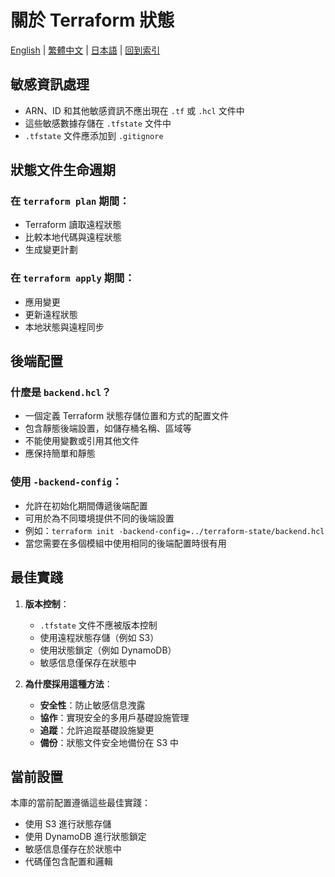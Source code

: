 # 關於 Terraform 狀態

[English](../en/02_about_terraform_state.md) | [繁體中文](02_about_terraform_state.md) | [日本語](../ja/02_about_terraform_state.md) | [回到索引](../README.md)

## 敏感資訊處理

- ARN、ID 和其他敏感資訊不應出現在 `.tf` 或 `.hcl` 文件中
- 這些敏感數據存儲在 `.tfstate` 文件中
- `.tfstate` 文件應添加到 `.gitignore`

## 狀態文件生命週期

### 在 `terraform plan` 期間：
- Terraform 讀取遠程狀態
- 比較本地代碼與遠程狀態
- 生成變更計劃

### 在 `terraform apply` 期間：
- 應用變更
- 更新遠程狀態
- 本地狀態與遠程同步

## 後端配置

### 什麼是 `backend.hcl`？
- 一個定義 Terraform 狀態存儲位置和方式的配置文件
- 包含靜態後端設置，如儲存桶名稱、區域等
- 不能使用變數或引用其他文件
- 應保持簡單和靜態

### 使用 `-backend-config`：
- 允許在初始化期間傳遞後端配置
- 可用於為不同環境提供不同的後端設置
- 例如：`terraform init -backend-config=../terraform-state/backend.hcl`
- 當您需要在多個模組中使用相同的後端配置時很有用

## 最佳實踐

1. **版本控制**：
   - `.tfstate` 文件不應被版本控制
   - 使用遠程狀態存儲（例如 S3）
   - 使用狀態鎖定（例如 DynamoDB）
   - 敏感信息僅保存在狀態中

2. **為什麼採用這種方法**：
   - **安全性**：防止敏感信息洩露
   - **協作**：實現安全的多用戶基礎設施管理
   - **追蹤**：允許追蹤基礎設施變更
   - **備份**：狀態文件安全地備份在 S3 中

## 當前設置

本庫的當前配置遵循這些最佳實踐：
- 使用 S3 進行狀態存儲
- 使用 DynamoDB 進行狀態鎖定
- 敏感信息僅存在於狀態中
- 代碼僅包含配置和邏輯 